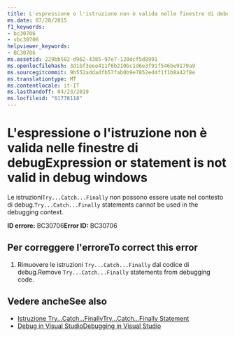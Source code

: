 ```yaml
---
title: L'espressione o l'istruzione non è valida nelle finestre di debug
ms.date: 07/20/2015
f1_keywords:
- bc30706
- vbc30706
helpviewer_keywords:
- BC30706
ms.assetid: 229bb582-d962-4385-97e7-120dcf5d8991
ms.openlocfilehash: 3d1bf3eee411f6b210bc1d6e3f91f546be9179a9
ms.sourcegitcommit: 9b552addadfb57fab0b9e7852ed4f1f1b8a42f8e
ms.translationtype: MT
ms.contentlocale: it-IT
ms.lasthandoff: 04/23/2019
ms.locfileid: "61778118"
---
```

# <a name="expression-or-statement-is-not-valid-in-debug-windows"></a><span data-ttu-id="978ba-102">L'espressione o l'istruzione non è valida nelle finestre di debug</span><span class="sxs-lookup"><span data-stu-id="978ba-102">Expression or statement is not valid in debug windows</span></span>
<span data-ttu-id="978ba-103">Le istruzioni`Try...Catch...Finally` non possono essere usate nel contesto di debug.</span><span class="sxs-lookup"><span data-stu-id="978ba-103">`Try...Catch...Finally` statements cannot be used in the debugging context.</span></span>  
  
 <span data-ttu-id="978ba-104">**ID errore:** BC30706</span><span class="sxs-lookup"><span data-stu-id="978ba-104">**Error ID:** BC30706</span></span>  
  
## <a name="to-correct-this-error"></a><span data-ttu-id="978ba-105">Per correggere l'errore</span><span class="sxs-lookup"><span data-stu-id="978ba-105">To correct this error</span></span>  
  
1. <span data-ttu-id="978ba-106">Rimuovere le istruzioni `Try...Catch...Finally` dal codice di debug.</span><span class="sxs-lookup"><span data-stu-id="978ba-106">Remove `Try...Catch...Finally` statements from debugging code.</span></span>  
  
## <a name="see-also"></a><span data-ttu-id="978ba-107">Vedere anche</span><span class="sxs-lookup"><span data-stu-id="978ba-107">See also</span></span>

- [<span data-ttu-id="978ba-108">Istruzione Try...Catch...Finally</span><span class="sxs-lookup"><span data-stu-id="978ba-108">Try...Catch...Finally Statement</span></span>](../../visual-basic/language-reference/statements/try-catch-finally-statement.md)
- [<span data-ttu-id="978ba-109">Debug in Visual Studio</span><span class="sxs-lookup"><span data-stu-id="978ba-109">Debugging in Visual Studio</span></span>](/visualstudio/debugger/debugging-in-visual-studio)
